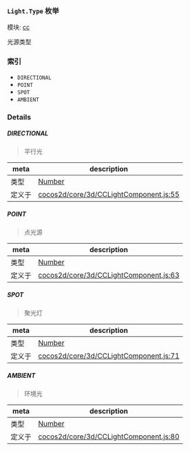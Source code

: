 ### `Light.Type` 枚举



模块: [cc](../modules/cc.md)


光源类型


### 索引
  - `DIRECTIONAL`
  - `POINT`
  - `SPOT`
  - `AMBIENT`

### Details


##### DIRECTIONAL

> 平行光

| meta | description |
|------|-------------|
| 类型 | <a href="https://developer.mozilla.org/en/JavaScript/Reference/Global_Objects/Number" class="crosslink external" target="_blank">Number</a> |
| 定义于 | [cocos2d/core/3d/CCLightComponent.js:55](https://github.com/cocos-creator/engine/blob/f120e67a8e229233f15e46cc51536723de44fd94/cocos2d/core/3d/CCLightComponent.js#L55) |



##### POINT

> 点光源

| meta | description |
|------|-------------|
| 类型 | <a href="https://developer.mozilla.org/en/JavaScript/Reference/Global_Objects/Number" class="crosslink external" target="_blank">Number</a> |
| 定义于 | [cocos2d/core/3d/CCLightComponent.js:63](https://github.com/cocos-creator/engine/blob/f120e67a8e229233f15e46cc51536723de44fd94/cocos2d/core/3d/CCLightComponent.js#L63) |



##### SPOT

> 聚光灯

| meta | description |
|------|-------------|
| 类型 | <a href="https://developer.mozilla.org/en/JavaScript/Reference/Global_Objects/Number" class="crosslink external" target="_blank">Number</a> |
| 定义于 | [cocos2d/core/3d/CCLightComponent.js:71](https://github.com/cocos-creator/engine/blob/f120e67a8e229233f15e46cc51536723de44fd94/cocos2d/core/3d/CCLightComponent.js#L71) |



##### AMBIENT

> 环境光

| meta | description |
|------|-------------|
| 类型 | <a href="https://developer.mozilla.org/en/JavaScript/Reference/Global_Objects/Number" class="crosslink external" target="_blank">Number</a> |
| 定义于 | [cocos2d/core/3d/CCLightComponent.js:80](https://github.com/cocos-creator/engine/blob/f120e67a8e229233f15e46cc51536723de44fd94/cocos2d/core/3d/CCLightComponent.js#L80) |


